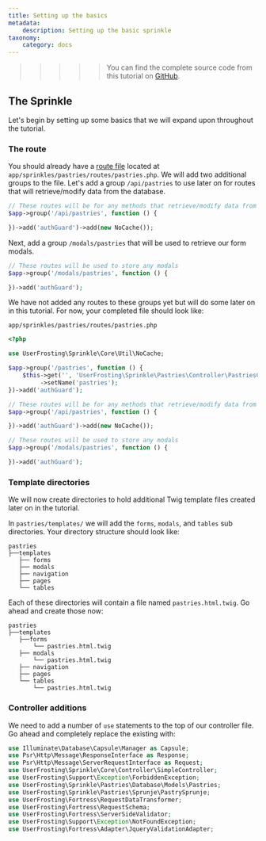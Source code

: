 ```yaml
---
title: Setting up the basics
metadata:
    description: Setting up the basic sprinkle
taxonomy:
    category: docs
---
```


>>>>> You can find the complete source code from this tutorial on [GitHub](https://github.com/userfrosting/pastries).

## The Sprinkle

Let's begin by setting up some basics that we will expand upon throughout the tutorial.

### The route

You should already have a [route file](/routes-and-controllers) located at `app/sprinkles/pastries/routes/pastries.php`. We will add two additional groups to the file. Let's add a group `/api/pastries` to use later on for routes that will retrieve/modify data from the database.

```php
// These routes will be for any methods that retrieve/modify data from the database.
$app->group('/api/pastries', function () {

})->add('authGuard')->add(new NoCache());
```

Next, add a group `/modals/pastries` that will be used to retrieve our form modals.

```php
// These routes will be used to store any modals
$app->group('/modals/pastries', function () {

})->add('authGuard');
```

We have not added any routes to these groups yet but will do some later on in this tutorial. For now, your completed file should look like:

`app/sprinkles/pastries/routes/pastries.php`

```php
<?php

use UserFrosting\Sprinkle\Core\Util\NoCache;

$app->group('/pastries', function () {
    $this->get('', 'UserFrosting\Sprinkle\Pastries\Controller\PastriesController:pageList')
         ->setName('pastries');
})->add('authGuard');

// These routes will be for any methods that retrieve/modify data from the database.
$app->group('/api/pastries', function () {

})->add('authGuard')->add(new NoCache());

// These routes will be used to store any modals
$app->group('/modals/pastries', function () {

})->add('authGuard');

```
### Template directories

We will now create directories to hold additional Twig template files created later on in the tutorial.

In `pastries/templates/` we will add the `forms`, `modals`, and `tables` sub directories. Your directory structure should look like:

```
pastries
├──templates
   ├── forms
   ├── modals
   ├── navigation
   ├── pages
   └── tables
```

Each of these directories will contain a file named `pastries.html.twig`. Go ahead and create those now:

```
pastries
├──templates
   ├──forms
       └── pastries.html.twig
   ├── modals
       └── pastries.html.twig
   ├── navigation
   ├── pages
   └── tables
       └── pastries.html.twig
```

### Controller additions

We need to add a number of `use` statements to the top of our controller file. Go ahead and completely replace the existing with:

```php
use Illuminate\Database\Capsule\Manager as Capsule;
use Psr\Http\Message\ResponseInterface as Response;
use Psr\Http\Message\ServerRequestInterface as Request;
use UserFrosting\Sprinkle\Core\Controller\SimpleController;
use UserFrosting\Support\Exception\ForbiddenException;
use UserFrosting\Sprinkle\Pastries\Database\Models\Pastries;
use UserFrosting\Sprinkle\Pastries\Sprunje\PastrySprunje;
use UserFrosting\Fortress\RequestDataTransformer;
use UserFrosting\Fortress\RequestSchema;
use UserFrosting\Fortress\ServerSideValidator;
use UserFrosting\Support\Exception\NotFoundException;
use UserFrosting\Fortress\Adapter\JqueryValidationAdapter;
```

